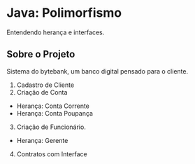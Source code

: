 # Java: Polimorfismo
Entendendo herança e interfaces.

## Sobre o Projeto
Sistema do bytebank, um banco digital pensado para o cliente.
1. Cadastro de Cliente
2. Criação de Conta
  * Herança: Conta Corrente
  * Herança: Conta Poupança
3. Criação de Funcionário.
  * Herança: Gerente
4. Contratos com Interface


